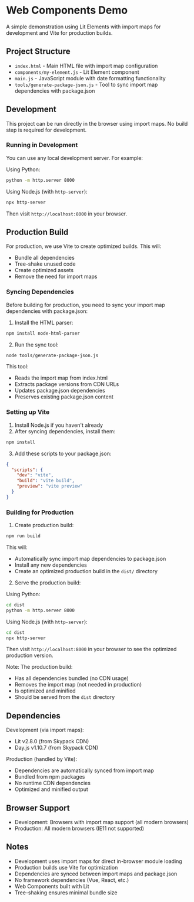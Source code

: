 # Web Components Demo

A simple demonstration using Lit Elements with import maps for development and Vite for production builds.

## Project Structure

- `index.html` - Main HTML file with import map configuration
- `components/my-element.js` - Lit Element component
- `main.js` - JavaScript module with date formatting functionality
- `tools/generate-package-json.js` - Tool to sync import map dependencies with package.json

## Development

This project can be run directly in the browser using import maps. No build step is required for development.

### Running in Development

You can use any local development server. For example:

Using Python:
```bash
python -m http.server 8000
```

Using Node.js (with `http-server`):
```bash
npx http-server
```

Then visit `http://localhost:8000` in your browser.

## Production Build

For production, we use Vite to create optimized builds. This will:
- Bundle all dependencies
- Tree-shake unused code
- Create optimized assets
- Remove the need for import maps

### Syncing Dependencies

Before building for production, you need to sync your import map dependencies with package.json:

1. Install the HTML parser:
```bash
npm install node-html-parser
```

2. Run the sync tool:
```bash
node tools/generate-package-json.js
```

This tool:
- Reads the import map from index.html
- Extracts package versions from CDN URLs
- Updates package.json dependencies
- Preserves existing package.json content

### Setting up Vite

1. Install Node.js if you haven't already
2. After syncing dependencies, install them:
```bash
npm install
```

3. Add these scripts to your package.json:
```json
{
  "scripts": {
    "dev": "vite",
    "build": "vite build",
    "preview": "vite preview"
  }
}
```

### Building for Production

1. Create production build:
```bash
npm run build
```
This will:
- Automatically sync import map dependencies to package.json
- Install any new dependencies
- Create an optimized production build in the `dist/` directory

2. Serve the production build:

Using Python:
```bash
cd dist
python -m http.server 8000
```

Using Node.js (with `http-server`):
```bash
cd dist
npx http-server
```

Then visit `http://localhost:8000` in your browser to see the optimized production version.

Note: The production build:
- Has all dependencies bundled (no CDN usage)
- Removes the import map (not needed in production)
- Is optimized and minified
- Should be served from the `dist` directory

## Dependencies

Development (via import maps):
- Lit v2.8.0 (from Skypack CDN)
- Day.js v1.10.7 (from Skypack CDN)

Production (handled by Vite):
- Dependencies are automatically synced from import map
- Bundled from npm packages
- No runtime CDN dependencies
- Optimized and minified output

## Browser Support

- Development: Browsers with import map support (all modern browsers)
- Production: All modern browsers (IE11 not supported)

## Notes

- Development uses import maps for direct in-browser module loading
- Production builds use Vite for optimization
- Dependencies are synced between import maps and package.json
- No framework dependencies (Vue, React, etc.)
- Web Components built with Lit
- Tree-shaking ensures minimal bundle size 